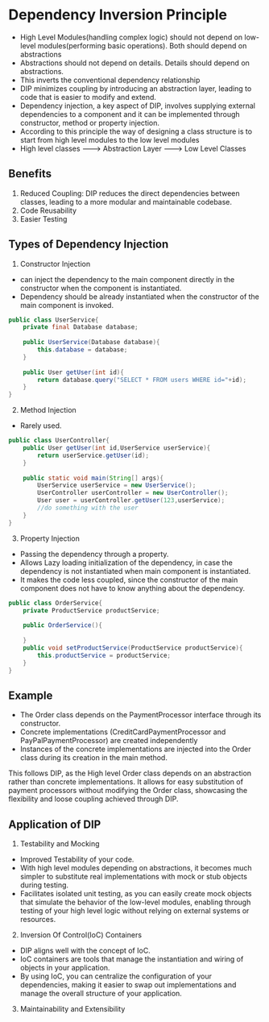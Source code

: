# Dependency Inversion Principle

- High Level Modules(handling complex logic) should not depend on low-level modules(performing basic operations). Both should depend on abstractions
- Abstractions should not depend on details. Details should depend on abstractions.
- This inverts the conventional dependency relationship
- DIP minimizes coupling by introducing an abstraction layer, leading to code that is easier to modify and extend.
- Dependency injection, a key aspect of DIP, involves supplying external dependencies to a component and it can be implemented through constructor, method or property injection.
- According to this principle the way of designing a class structure is to start from high level modules to the low level modules
- High level classes ---> Abstraction Layer ---> Low Level Classes

## Benefits
1. Reduced Coupling: DIP reduces the direct dependencies between classes, leading to a more modular and maintainable codebase.
2. Code Reusability
3. Easier Testing

## Types of Dependency Injection
1. Constructor Injection
- can inject the dependency to the main component directly in the constructor when the component is instantiated.
- Dependency should be already instantiated when the constructor of the main component is invoked.

```java
public class UserService{
    private final Database database;
    
    public UserService(Database database){
        this.database = database;
    }
    
    public User getUser(int id){
        return database.query("SELECT * FROM users WHERE id="+id);
    }
}
```

2. Method Injection
- Rarely used.
```java
public class UserController{
    public User getUser(int id,UserService userService){
        return userService.getUser(id);
    }
    
    public static void main(String[] args){
        UserService userService = new UserService();
        UserController userController = new UserController();
        User user = userController.getUser(123,userService);
        //do something with the user
    }
}
```
3. Property Injection
- Passing the dependency through a property.
- Allows Lazy loading initialization of the dependency, in case the dependency is not instantiated when main component is instantiated.
- It makes the code less coupled, since the constructor of the main component does not have to know anything about the dependency.
```java
public class OrderService{
    private ProductService productService;
    
    public OrderService(){
        
    }
    public void setProductService(ProductService productService){
        this.productService = productService;
    }
}
```

## Example
- The Order class depends on the PaymentProcessor interface through its constructor.
- Concrete implementations (CreditCardPaymentProcessor and PayPalPaymentProcessor) are created independently
- Instances of the concrete implementations are injected into the Order class during its creation in the main method.

This follows DIP, as the High level Order class depends on an abstraction rather than concrete implementations.
It allows for easy substitution of payment processors without modifying the Order class, showcasing the flexibility and loose coupling achieved through DIP.

## Application of DIP
1. Testability and Mocking
- Improved Testability of your code.
- With high level modules depending on abstractions, it becomes much simpler to substitute real implementations with mock or stub objects during testing.
- Facilitates isolated unit testing, as you can easily create mock objects that simulate the behavior of the low-level modules, enabling through testing of your high level logic without relying on external systems or resources.

2. Inversion Of Control(IoC) Containers
- DIP aligns well with the concept of IoC.
- IoC containers are tools that manage the instantiation and wiring of objects in your application.
- By using IoC, you can centralize the configuration of your dependencies, making it easier to swap out implementations and manage the overall structure of your application.

3. Maintainability and Extensibility